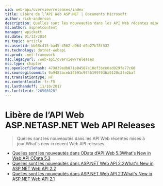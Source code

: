 ```yaml
---
uid: web-api/overview/releases/index
title: Libère de l’API Web ASP.NET | Documents Microsoft
author: rick-anderson
description: Quelles sont les nouveautés dans les API Web récentes mises à jour.
ms.author: aspnetcontent
manager: wpickett
ms.date: 01/13/2014
ms.topic: article
ms.assetid: bb68c415-ba45-4562-a964-d9a27b78f532
ms.technology: dotnet-webapi
ms.prod: .net-framework
msc.legacyurl: /web-api/overview/releases
msc.type: chapter
ms.openlocfilehash: 479d39edb071e84587e10ef3bce0ad929fa77c60
ms.sourcegitcommit: 9a9483aceb34591c97451997036a9120c3fe2baf
ms.translationtype: HT
ms.contentlocale: fr-FR
ms.lasthandoff: 11/10/2017
ms.locfileid: "26508028"
---
```

<a name="aspnet-web-api-releases"></a><span data-ttu-id="a7632-103">Libère de l’API Web ASP.NET</span><span class="sxs-lookup"><span data-stu-id="a7632-103">ASP.NET Web API Releases</span></span>
====================
> <span data-ttu-id="a7632-104">Quelles sont les nouveautés dans les API Web récentes mises à jour.</span><span class="sxs-lookup"><span data-stu-id="a7632-104">What's new in recent Web API releases.</span></span>


- [<span data-ttu-id="a7632-105">Quelles sont les nouveautés dans OData d’API Web 5.3</span><span class="sxs-lookup"><span data-stu-id="a7632-105">What's New in Web API OData 5.3</span></span>](whats-new-in-aspnet-web-api-odata-53.md)
- [<span data-ttu-id="a7632-106">Quelles sont les nouveautés dans ASP.NET Web API 2.2</span><span class="sxs-lookup"><span data-stu-id="a7632-106">What's New in ASP.NET Web API 2.2</span></span>](whats-new-in-aspnet-web-api-22.md)
- [<span data-ttu-id="a7632-107">Quelles sont les nouveautés dans ASP.NET Web API 2.1</span><span class="sxs-lookup"><span data-stu-id="a7632-107">What's New in ASP.NET Web API 2.1</span></span>](whats-new-in-aspnet-web-api-21.md)

